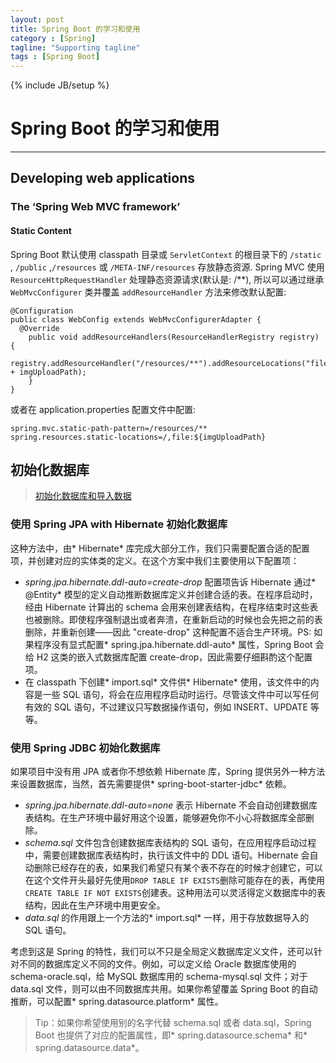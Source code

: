 ```yaml
---
layout: post
title: Spring Boot 的学习和使用
category : [Spring]
tagline: "Supporting tagline"
tags : [Spring Boot]
---
```

{% include JB/setup %}
# Spring Boot 的学习和使用
---


## Developing web applications 

### The ‘Spring Web MVC framework’ 



#### Static Content 

Spring Boot 默认使用 classpath 目录或 `ServletContext` 的根目录下的 `/static` , `/public` ,`/resources` 或 `/META-INF/resources` 存放静态资源. Spring MVC 使用 `ResourceHttpRequestHandler` 处理静态资源请求(默认是: /**), 所以可以通过继承 `WebMvcConfigurer` 类并覆盖 `addResourceHandler` 方法来修改默认配置: 

``` 
@Configuration
public class WebConfig extends WebMvcConfigurerAdapter {
  @Override
    public void addResourceHandlers(ResourceHandlerRegistry registry) {
        registry.addResourceHandler("/resources/**").addResourceLocations("file:" + imgUploadPath);
    }
}
```

或者在 application.properties 配置文件中配置: 

``` 
spring.mvc.static-path-pattern=/resources/**
spring.resources.static-locations=/,file:${imgUploadPath} 
```


<!--break-->  


## 初始化数据库 

> [初始化数据库和导入数据](http://www.jianshu.com/p/468a8fa752a7) 

### 使用 Spring JPA with Hibernate 初始化数据库

这种方法中，由* Hibernate* 库完成大部分工作，我们只需要配置合适的配置项，并创建对应的实体类的定义。在这个方案中我们主要使用以下配置项：

- *spring.jpa.hibernate.ddl-auto=create-drop* 配置项告诉 Hibernate 通过* @Entity* 模型的定义自动推断数据库定义并创建合适的表。在程序启动时，经由 Hibernate 计算出的 schema 会用来创建表结构，在程序结束时这些表也被删除。即使程序强制退出或者奔溃，在重新启动的时候也会先把之前的表删除，并重新创建——因此 "create-drop" 这种配置不适合生产环境。PS: 如果程序没有显式配置* spring.jpa.hibernate.ddl-auto* 属性，Spring Boot 会给 H2 这类的嵌入式数据库配置 create-drop，因此需要仔细斟酌这个配置项。
- 在 classpath 下创建* import.sql* 文件供* Hibernate* 使用，该文件中的内容是一些 SQL 语句，将会在应用程序启动时运行。尽管该文件中可以写任何有效的 SQL 语句，不过建议只写数据操作语句，例如 INSERT、UPDATE 等等。

### 使用 Spring JDBC 初始化数据库

如果项目中没有用 JPA 或者你不想依赖 Hibernate 库，Spring 提供另外一种方法来设置数据库，当然，首先需要提供* spring-boot-starter-jdbc* 依赖。

- *spring.jpa.hibernate.ddl-auto=none* 表示 Hibernate 不会自动创建数据库表结构。在生产环境中最好用这个设置，能够避免你不小心将数据库全部删除。
- *schema.sql* 文件包含创建数据库表结构的 SQL 语句，在应用程序启动过程中，需要创建数据库表结构时，执行该文件中的 DDL 语句。Hibernate 会自动删除已经存在的表，如果我们希望只有某个表不存在的时候才创建它，可以在这个文件开头最好先使用`DROP TABLE IF EXISTS`删除可能存在的表，再使用`CREATE TABLE IF NOT EXISTS`创建表。这种用法可以灵活得定义数据库中的表结构，因此在生产环境中用更安全。
- *data.sql* 的作用跟上一个方法的* import.sql* 一样，用于存放数据导入的 SQL 语句。

考虑到这是 Spring 的特性，我们可以不只是全局定义数据库定义文件，还可以针对不同的数据库定义不同的文件。例如，可以定义给 Oracle 数据库使用的 schema-oracle.sql，给 MySQL 数据库用的 schema-mysql.sql 文件；对于 data.sql 文件，则可以由不同数据库共用。如果你希望覆盖 Spring Boot 的自动推断，可以配置* spring.datasource.platform* 属性。 

> Tip：如果你希望使用别的名字代替 schema.sql 或者 data.sql，Spring Boot 也提供了对应的配置属性，即* spring.datasource.schema* 和* spring.datasource.data*。